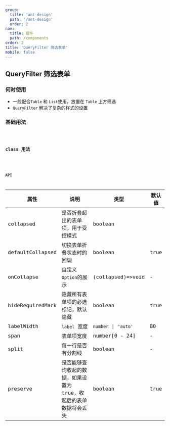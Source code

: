 ```yaml
---
group:
  title: 'ant-design'
  path: '/ant-design'
  order: 2
nav:
  title: 组件
  path: /components
order: 2
title: 'QueryFilter 筛选表单'
mobile: false
---
```


## QueryFilter 筛选表单

### 何时使用

- 一般配合`Table` 和 `List`使用，放置在 `Table` 上方筛选
- `QueryFilter` 解决了复杂的样式的设置

### 基础用法

<code src="./demos/demo1.tsx" />

### class 用法

<code src="./demos/demo2.tsx" />

### API

| 属性 | 说明 | 类型 | 默认值 |
| --- | --- | --- | --- |
| collapsed | 是否折叠超出的表单项，用于受控模式 | boolean |  |
| defaultCollapsed | 切换表单折叠状态时的回调 | boolean | true |
| onCollapse | 自定义`Option`的展示 | (collapsed)=>void | - |
| hideRequiredMark | 隐藏所有表单项的必选标记，默认隐藏 | boolean | true |
| labelWidth | `label` 宽度 | `number` \| `'auto'` | 80 |
| span | 表单项宽度 | number[0 - 24] | - |
| split | 每一行是否有分割线 | boolean | - |
| preserve | 是否能够查询收起的数据，如果设置为 true，收起后的表单数据将会丢失 | boolean | true |

